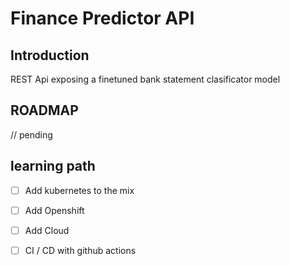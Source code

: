 # Finance Predictor API

## Introduction

REST Api exposing a finetuned bank statement clasificator model

## ROADMAP

// pending

## learning path

- [ ]  Add kubernetes to the mix
- [ ]  Add Openshift
- [ ]  Add Cloud
- [ ]  CI / CD with github actions

